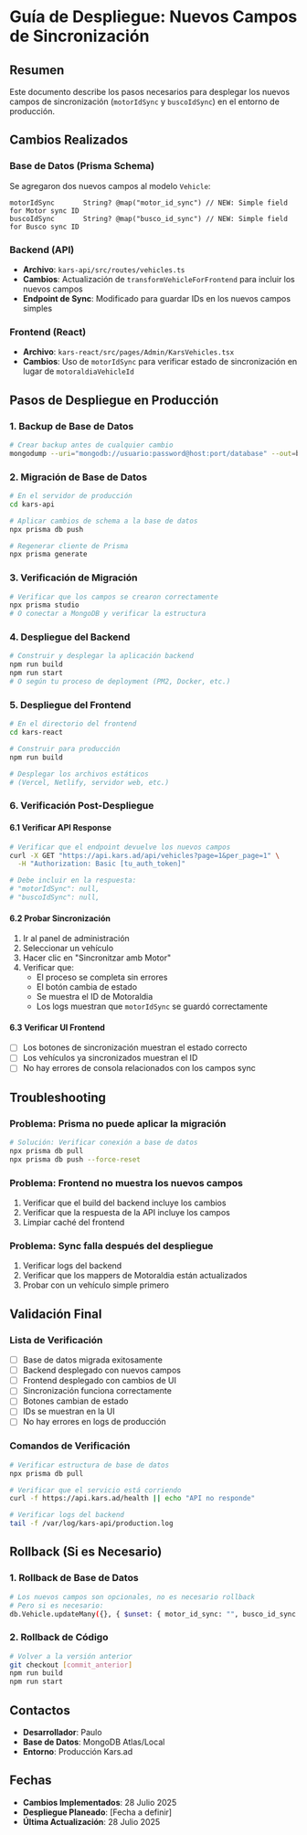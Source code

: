 # Guía de Despliegue: Nuevos Campos de Sincronización

## Resumen
Este documento describe los pasos necesarios para desplegar los nuevos campos de sincronización (`motorIdSync` y `buscoIdSync`) en el entorno de producción.

## Cambios Realizados

### Base de Datos (Prisma Schema)
Se agregaron dos nuevos campos al modelo `Vehicle`:

```prisma
motorIdSync       String? @map("motor_id_sync") // NEW: Simple field for Motor sync ID
buscoIdSync       String? @map("busco_id_sync") // NEW: Simple field for Busco sync ID
```

### Backend (API)
- **Archivo**: `kars-api/src/routes/vehicles.ts`
- **Cambios**: Actualización de `transformVehicleForFrontend` para incluir los nuevos campos
- **Endpoint de Sync**: Modificado para guardar IDs en los nuevos campos simples

### Frontend (React)
- **Archivo**: `kars-react/src/pages/Admin/KarsVehicles.tsx`
- **Cambios**: Uso de `motorIdSync` para verificar estado de sincronización en lugar de `motoraldiaVehicleId`

## Pasos de Despliegue en Producción

### 1. Backup de Base de Datos
```bash
# Crear backup antes de cualquier cambio
mongodump --uri="mongodb://usuario:password@host:port/database" --out=backup_$(date +%Y%m%d_%H%M%S)
```

### 2. Migración de Base de Datos
```bash
# En el servidor de producción
cd kars-api

# Aplicar cambios de schema a la base de datos
npx prisma db push

# Regenerar cliente de Prisma
npx prisma generate
```

### 3. Verificación de Migración
```bash
# Verificar que los campos se crearon correctamente
npx prisma studio
# O conectar a MongoDB y verificar la estructura
```

### 4. Despliegue del Backend
```bash
# Construir y desplegar la aplicación backend
npm run build
npm run start
# O según tu proceso de deployment (PM2, Docker, etc.)
```

### 5. Despliegue del Frontend
```bash
# En el directorio del frontend
cd kars-react

# Construir para producción
npm run build

# Desplegar los archivos estáticos
# (Vercel, Netlify, servidor web, etc.)
```

### 6. Verificación Post-Despliegue

#### 6.1 Verificar API Response
```bash
# Verificar que el endpoint devuelve los nuevos campos
curl -X GET "https://api.kars.ad/api/vehicles?page=1&per_page=1" \
  -H "Authorization: Basic [tu_auth_token]"

# Debe incluir en la respuesta:
# "motorIdSync": null,
# "buscoIdSync": null,
```

#### 6.2 Probar Sincronización
1. Ir al panel de administración
2. Seleccionar un vehículo
3. Hacer clic en "Sincronitzar amb Motor"
4. Verificar que:
   - El proceso se completa sin errores
   - El botón cambia de estado
   - Se muestra el ID de Motoraldia
   - Los logs muestran que `motorIdSync` se guardó correctamente

#### 6.3 Verificar UI Frontend
- [ ] Los botones de sincronización muestran el estado correcto
- [ ] Los vehículos ya sincronizados muestran el ID
- [ ] No hay errores de consola relacionados con los campos sync

## Troubleshooting

### Problema: Prisma no puede aplicar la migración
```bash
# Solución: Verificar conexión a base de datos
npx prisma db pull
npx prisma db push --force-reset
```

### Problema: Frontend no muestra los nuevos campos
1. Verificar que el build del backend incluye los cambios
2. Verificar que la respuesta de la API incluye los campos
3. Limpiar caché del frontend

### Problema: Sync falla después del despliegue
1. Verificar logs del backend
2. Verificar que los mappers de Motoraldia están actualizados
3. Probar con un vehículo simple primero

## Validación Final

### Lista de Verificación
- [ ] Base de datos migrada exitosamente
- [ ] Backend desplegado con nuevos campos
- [ ] Frontend desplegado con cambios de UI
- [ ] Sincronización funciona correctamente
- [ ] Botones cambian de estado
- [ ] IDs se muestran en la UI
- [ ] No hay errores en logs de producción

### Comandos de Verificación
```bash
# Verificar estructura de base de datos
npx prisma db pull

# Verificar que el servicio está corriendo
curl -f https://api.kars.ad/health || echo "API no responde"

# Verificar logs del backend
tail -f /var/log/kars-api/production.log
```

## Rollback (Si es Necesario)

### 1. Rollback de Base de Datos
```bash
# Los nuevos campos son opcionales, no es necesario rollback
# Pero si es necesario:
db.Vehicle.updateMany({}, { $unset: { motor_id_sync: "", busco_id_sync: "" } })
```

### 2. Rollback de Código
```bash
# Volver a la versión anterior
git checkout [commit_anterior]
npm run build
npm run start
```

## Contactos
- **Desarrollador**: Paulo
- **Base de Datos**: MongoDB Atlas/Local
- **Entorno**: Producción Kars.ad

## Fechas
- **Cambios Implementados**: 28 Julio 2025
- **Despliegue Planeado**: [Fecha a definir]
- **Última Actualización**: 28 Julio 2025